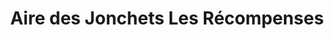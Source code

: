 ---
title: "Aire des Jonchets Les Récompenses"
url: /forges/aire-des-jonchets-les-recompenses/
shop: Lebensmittel
---